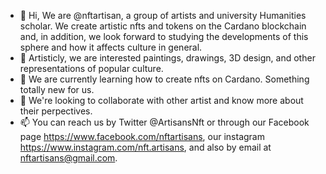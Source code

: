 - 👋 Hi, We are @nftartisan, a group of artists and university Humanities scholar. We create artistic nfts and tokens on the Cardano blockchain and, in addition, we look forward to studying the developments of this sphere and how it affects culture in general.
- 👀 Artisticly, we are interested paintings, drawings, 3D design, and other representations of popular culture.
- 🌱 We are currently learning how to create nfts on Cardano. Something totally new for us.
- 💞️ We're looking to collaborate with other artist and know more about their perpectives.
- 📫 You can reach us by Twitter @ArtisansNft or through our Facebook page https://www.facebook.com/nftartisans, our instagram https://www.instagram.com/nft.artisans, and also by email at nftartisans@gmail.com.

<!---
nftartisan/nftartisan is a ✨ special ✨ repository because its `README.md` (this file) appears on your GitHub profile.
You can click the Preview link to take a look at your changes.
--->
